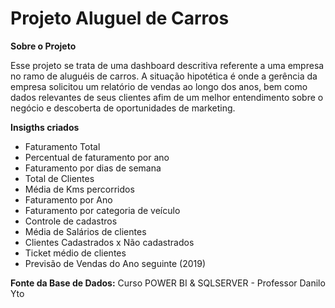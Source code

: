 # Projeto Aluguel de Carros

**Sobre o Projeto** 

Esse projeto se trata de uma dashboard descritiva referente a uma empresa no ramo de aluguéis de carros. A situação hipotética é onde a gerência da empresa solicitou um relatório de vendas ao longo dos anos, bem como dados relevantes de seus clientes afim de um melhor entendimento sobre o negócio e descoberta de oportunidades de marketing. 


**Insigths criados**

- Faturamento Total
- Percentual de faturamento por ano
- Faturamento por dias de semana
- Total de Clientes
- Média de Kms percorridos
- Faturamento por Ano
- Faturamento por categoria de veículo
- Controle de cadastros
- Média de Salários de clientes 
- Clientes Cadastrados x Não cadastrados
- Ticket médio de clientes
- Previsão de Vendas do Ano seguinte (2019) 


**Fonte da Base de Dados:** Curso POWER BI & SQLSERVER - Professor Danilo Yto

